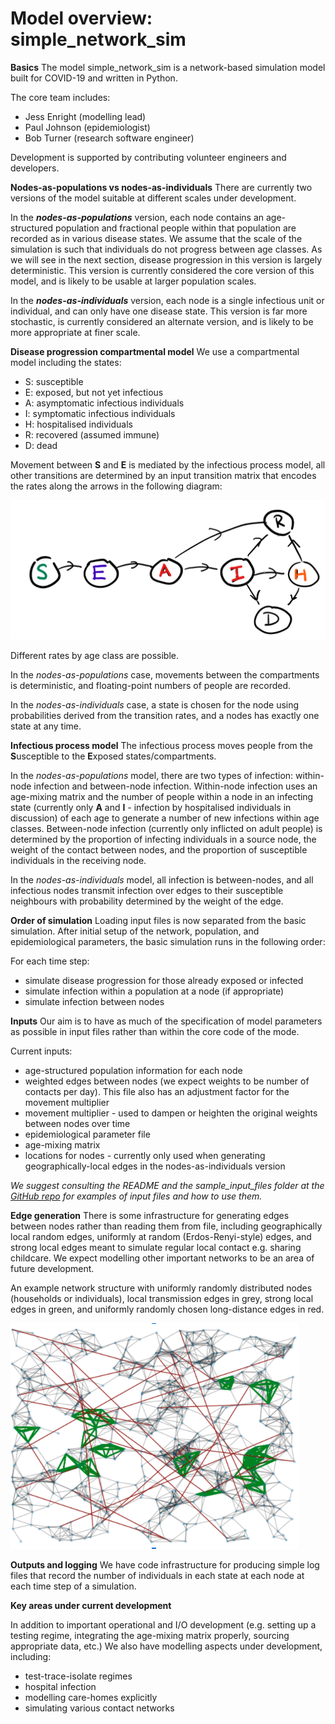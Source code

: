 # Model overview:  simple_network_sim 
**Basics**
The model simple_network_sim is a network-based simulation model built for COVID-19 and written in Python. 

The core team includes:
* Jess Enright (modelling lead)
* Paul Johnson (epidemiologist)
* Bob Turner (research software engineer)

Development is supported by contributing volunteer engineers and developers. 



**Nodes-as-populations vs nodes-as-individuals**
There are currently two versions of the model suitable at different scales under development.  

In the ***nodes-as-populations*** version, each node contains an age-structured population and fractional people within that population are recorded as in various disease states.  We assume that the scale of the simulation is such that individuals do not progress between age classes.   As we will see in the next section, disease progression in this version is largely deterministic.  This version is currently considered the core version of this model, and is likely to be usable at larger population scales. 

In the ***nodes-as-individuals*** version, each node is a single infectious unit or individual, and can only have one disease state.  This version is far more stochastic, is currently considered an alternate version, and is likely to be more appropriate at finer scale. 

**Disease progression compartmental model**
We use a compartmental model including the states:
* S: susceptible
* E: exposed, but not yet infectious
* A: asymptomatic infectious individuals
* I: symptomatic infectious individuals
* H: hospitalised individuals 
* R: recovered (assumed immune)
* D: dead

Movement between **S** and **E** is mediated by the infectious process model, all other transitions are determined by an input transition matrix that encodes the rates along the arrows in the following diagram:

!["Compartments"](assets/colourfulCompartments.png)

Different rates by age class are possible. 

In the *nodes-as-populations* case, movements between the compartments is deterministic, and floating-point numbers of people are recorded.

In the *nodes-as-individuals* case, a state is chosen for the node using probabilities derived from the transition rates, and a nodes has exactly one state at any time.  

**Infectious process model**
The infectious process moves people from the **S**usceptible to the **E**xposed states/compartments. 

In the *nodes-as-populations* model, there are two types of infection: within-node infection and between-node infection. Within-node infection uses an age-mixing matrix and the number of people within a node in an infecting state (currently only **A** and **I** - infection by hospitalised individuals in discussion) of each age to generate a number of new infections within age classes.  Between-node infection (currently only inflicted on adult people) is determined by the proportion of infecting individuals in a source node, the weight of the contact between nodes, and the proportion of susceptible individuals in the receiving node. 

In the *nodes-as-individuals* model, all infection is between-nodes, and all infectious nodes transmit infection over edges to their susceptible neighbours with probability determined by the weight of the edge. 

**Order of simulation**
Loading input files is now separated from the basic simulation.  After initial setup of the network, population, and epidemiological parameters, the basic simulation runs in the following order:

For each time step:
* simulate disease progression for those already exposed or infected
* simulate infection within a population at a node (if appropriate)
* simulate infection between nodes


**Inputs**
Our aim is to have as much of the specification of model parameters as possible in input files rather than within the core code of the mode. 

Current inputs:
* age-structured population information for each node
* weighted edges between nodes (we expect weights to be number of contacts per day). This file also has an adjustment factor for the movement multiplier
* movement multiplier - used to dampen or heighten the original weights between nodes over time
* epidemiological parameter file
* age-mixing matrix
* locations for nodes - currently only used when generating geographically-local edges in the nodes-as-individuals version


*We suggest consulting the README and the sample_input_files folder at the [GitHub repo](https://github.com/ScottishCovidResponse/simple_network_sim) for examples of input files and how to use them.*


**Edge generation**
There is some infrastructure for generating edges between nodes rather than reading them from file, including geographically local random edges, uniformly at random (Erdos-Renyi-style) edges, and strong local edges meant to simulate regular local contact e.g. sharing childcare.  We expect modelling other important networks to be an area of future development.

An example network structure with uniformly randomly distributed nodes (households or individuals), local transmission edges in grey, strong local edges in green, and uniformly randomly chosen long-distance edges in red.  

!["Network"](assets/sampleNetwork.png)


**Outputs and logging**
We have code infrastructure for producing simple log files that record the number of individuals in each state at each node at each time step of a simulation. 


**Key areas under current development**

In addition to important operational and I/O development (e.g. setting up a testing regime, integrating the age-mixing matrix properly, sourcing appropriate data, etc.) We also have modelling aspects under development, including:
* test-trace-isolate regimes
* hospital infection
* modelling care-homes explicitly
* simulating various contact networks
